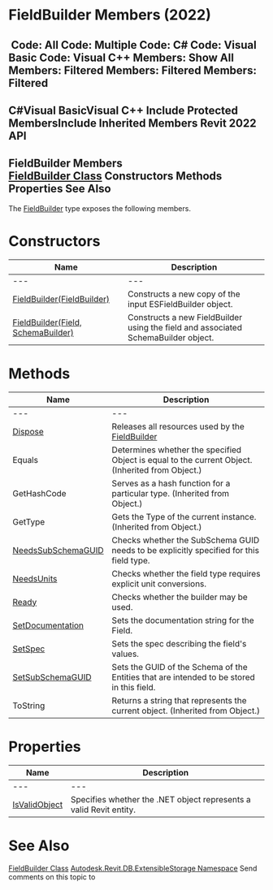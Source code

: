 # FieldBuilder Members (2022)

﻿
 Code: All Code: Multiple Code: C# Code: Visual Basic Code: Visual C++  Members: Show All Members: Filtered Members: Filtered Members: Filtered   
---  
C#Visual BasicVisual C++
Include Protected MembersInclude Inherited Members
Revit 2022 API  
---  
FieldBuilder Members  
[FieldBuilder Class](13cd8e7c-acc8-af6e-0ae6-a9b77fcd913c.md "FieldBuilder Class") Constructors Methods Properties See Also  
---  
The [FieldBuilder](13cd8e7c-acc8-af6e-0ae6-a9b77fcd913c.md "FieldBuilder Class") type exposes the following members.
# Constructors
| Name | Description |
| --- | --- |
| --- | --- | --- |
| [FieldBuilder(FieldBuilder)](ee0ee042-7252-3e7c-88e8-e0d12709497c.md "FieldBuilder Constructor \(FieldBuilder\)") | Constructs a new copy of the input ESFieldBuilder object. |
| [FieldBuilder(Field, SchemaBuilder)](933ec291-d085-aed9-8a97-ddd5156d74e2.md "FieldBuilder Constructor \(Field, SchemaBuilder\)") | Constructs a new FieldBuilder using the field and associated SchemaBuilder object. |

# Methods
| Name | Description |
| --- | --- |
| --- | --- | --- |
| [Dispose](04868aec-2b5b-1d9e-39ae-d534deb885f7.md "Dispose Method") | Releases all resources used by the [FieldBuilder](13cd8e7c-acc8-af6e-0ae6-a9b77fcd913c.md "FieldBuilder Class") |
| Equals | Determines whether the specified Object is equal to the current Object. (Inherited from Object.) |
| GetHashCode | Serves as a hash function for a particular type.  (Inherited from Object.) |
| GetType | Gets the Type of the current instance. (Inherited from Object.) |
| [NeedsSubSchemaGUID](a528302b-2597-d7e2-4282-71c23eeba4d9.md "NeedsSubSchemaGUID Method") | Checks whether the SubSchema GUID needs to be explicitly specified for this field type. |
| [NeedsUnits](97243405-0f5b-1465-5e4c-847153e455df.md "NeedsUnits Method") | Checks whether the field type requires explicit unit conversions. |
| [Ready](f137ea2f-b359-b285-331b-1eb72447015a.md "Ready Method") | Checks whether the builder may be used. |
| [SetDocumentation](d50b90de-a117-f069-6bff-dbf10520b1e2.md "SetDocumentation Method") | Sets the documentation string for the Field. |
| [SetSpec](d801562b-ca4b-740f-07ed-7aa2ac336174.md "SetSpec Method") | Sets the spec describing the field's values. |
| [SetSubSchemaGUID](bac5b4c3-e3b5-a06c-c94c-4a72e074a653.md "SetSubSchemaGUID Method") | Sets the GUID of the Schema of the Entities that are intended to be stored in this field. |
| ToString | Returns a string that represents the current object. (Inherited from Object.) |

# Properties
| Name | Description |
| --- | --- |
| --- | --- | --- |
| [IsValidObject](b749ab6a-805c-598f-680c-7a6befc14512.md "IsValidObject Property") | Specifies whether the .NET object represents a valid Revit entity. |

# See Also
[FieldBuilder Class](13cd8e7c-acc8-af6e-0ae6-a9b77fcd913c.md "FieldBuilder Class")
[Autodesk.Revit.DB.ExtensibleStorage Namespace](79486a74-376c-9555-c873-45d5a750f051.md "Autodesk.Revit.DB.ExtensibleStorage Namespace")
Send comments on this topic to 